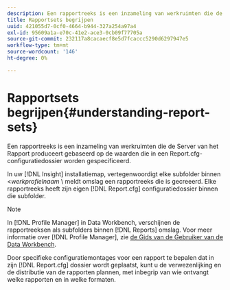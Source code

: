 ```yaml
---
description: Een rapportreeks is een inzameling van werkruimten die de Server van het Rapport produceert gebaseerd op de waarden die in een Report.cfg- configuratiedossier worden gespecificeerd.
title: Rapportsets begrijpen
uuid: 421055d7-0cf0-4664-b944-327a254a97a4
exl-id: 95609a1a-e70c-41e2-ace3-0cb09f77705a
source-git-commit: 232117a8cacaecf8e5d7fcaccc5290d6297947e5
workflow-type: tm+mt
source-wordcount: '146'
ht-degree: 0%

---
```


# Rapportsets begrijpen{#understanding-report-sets}

Een rapportreeks is een inzameling van werkruimten die de Server van het Rapport produceert gebaseerd op de waarden die in een Report.cfg- configuratiedossier worden gespecificeerd.

In uw [!DNL Insight] installatiemap, vertegenwoordigt elke subfolder binnen &lt;*werkprofielnaam* \ meldt omslag een rapportreeks die is gecreeerd. Elke rapportreeks heeft zijn eigen [!DNL Report.cfg] configuratiedossier binnen die subfolder.

>[!NOTE]
>
>In [!DNL Profile Manager] in Data Workbench, verschijnen de rapportreeksen als subfolders binnen [!DNL Reports] omslag. Voor meer informatie over [!DNL Profile Manager], zie [de Gids van de Gebruiker van de Data Workbench](https://experienceleague.adobe.com/docs/data-workbench/using/home.html#Data_Workbench_Help).

Door specifieke configuratiemontages voor een rapport te bepalen dat in zijn [!DNL Report.cfg] dossier wordt geplaatst, kunt u de verwezenlijking en de distributie van de rapporten plannen, met inbegrip van wie ontvangt welke rapporten en in welke formaten.
